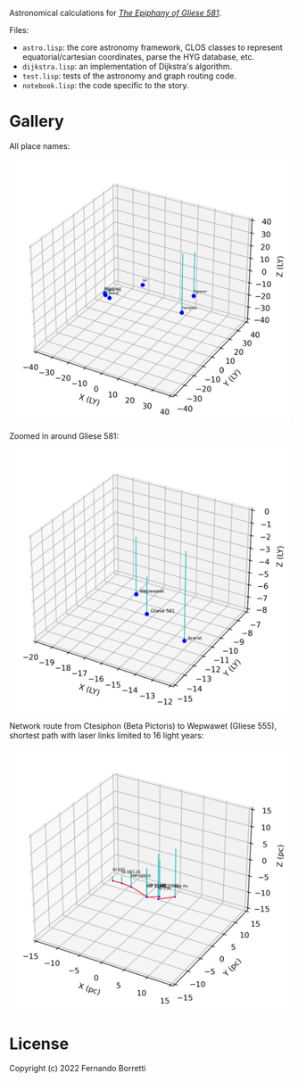 Astronomical calculations for [_The Epiphany of Gliese 581_][eog581].

[eog581]: https://borretti.me/fiction/eog581

Files:

- `astro.lisp`: the core astronomy framework, CLOS classes to represent
  equatorial/cartesian coordinates, parse the HYG database, etc.
- `dijkstra.lisp`: an implementation of Dijkstra's algorithm.
- `test.lisp`: tests of the astronomy and graph routing code.
- `notebook.lisp`: the code specific to the story.

# Gallery

All place names:

![](images/place-names.png)

Zoomed in around Gliese 581:

![](images/gliese-581-environs.png)

Network route from Ctesiphon (Beta Pictoris) to Wepwawet (Gliese 555), shortest
path with laser links limited to 16 light years:

![](images/route.png)

# License

Copyright (c) 2022 Fernando Borretti
